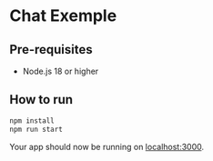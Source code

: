 # Chat Exemple

## Pre-requisites

- Node.js 18 or higher

## How to run

```bash
npm install
npm run start
```

Your app should now be running on [localhost:3000](http://localhost:3000/).